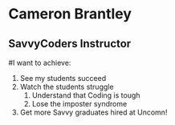 # Cameron Brantley

## SavvyCoders Instructor

#I want to achieve:
1. See my students succeed
2. Watch the students struggle
    1. Understand that Coding is tough
    2. Lose the imposter syndrome
3. Get more Savvy graduates hired at Uncomn!
